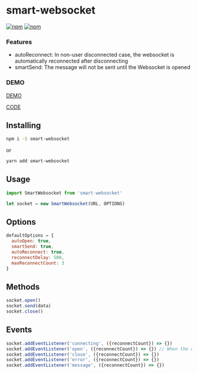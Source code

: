 # smart-websocket

[![npm](https://img.shields.io/npm/v/smart-websocket.svg)](https://www.npmjs.com/package/smart-websocket)
[![npm](https://img.shields.io/npm/dm/smart-websocket.svg)](https://www.npmjs.com/package/smart-websocket)

### Features

- autoReconnect: In non-user disconnected case, the websocket is automatically reconnected after disconnecting
- smartSend: The message will not be sent until the Websocket is opened

### DEMO

[DEMO](https://zack24q.github.io/smart-websocket/examples/)

[CODE](https://github.com/zack24q/smart-websocket/tree/master/examples)

## Installing

```bash
npm i -S smart-websocket
```

or

```bash
yarn add smart-websocket
```

## Usage

```javascript
import SmartWebsocket from 'smart-websocket'

let socket = new SmartWebsocket(URL, OPTIONS)
```

## Options

```javascript
defaultOptions = {
  autoOpen: true,
  smartSend: true,
  autoReconnect: true,
  reconnectDelay: 500,
  maxReconnectCount: 3
}
```

## Methods

```javascript
socket.open()
socket.send(data)
socket.close()
```

## Events

```javascript
socket.addEventListener('connecting', ({reconnectCount}) => {})
socket.addEventListener('open', ({reconnectCount}) => {}) // When the connection is successfully opened, reconnectCount will be set to 0
socket.addEventListener('close', ({reconnectCount}) => {})
socket.addEventListener('error', ({reconnectCount}) => {})
socket.addEventListener('message', ({reconnectCount}) => {})
```
